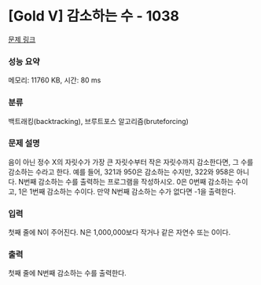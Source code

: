 # [Gold V] 감소하는 수 - 1038 

[문제 링크](https://www.acmicpc.net/problem/1038) 

### 성능 요약

메모리: 11760 KB, 시간: 80 ms

### 분류

백트래킹(backtracking), 브루트포스 알고리즘(bruteforcing)

### 문제 설명

<p>음이 아닌 정수 X의 자릿수가 가장 큰 자릿수부터 작은 자릿수까지 감소한다면, 그 수를 감소하는 수라고 한다. 예를 들어, 321과 950은 감소하는 수지만, 322와 958은 아니다. N번째 감소하는 수를 출력하는 프로그램을 작성하시오. 0은 0번째 감소하는 수이고, 1은 1번째 감소하는 수이다. 만약 N번째 감소하는 수가 없다면 -1을 출력한다.</p>

### 입력 

 <p>첫째 줄에 N이 주어진다. N은 1,000,000보다 작거나 같은 자연수 또는 0이다.</p>

### 출력 

 <p>첫째 줄에 N번째 감소하는 수를 출력한다.</p>

